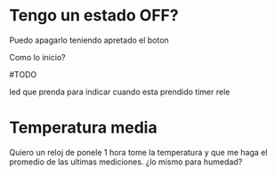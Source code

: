 # Tengo un estado OFF?

Puedo apagarlo teniendo apretado el boton

Como lo inicio?

#TODO

led que prenda para indicar cuando esta prendido
timer 
rele



# Temperatura media

Quiero un reloj de ponele 1 hora tome la temperatura y que me haga el promedio de las ultimas mediciones.
¿lo mismo para humedad?

